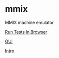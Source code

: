 mmix
====

MMIX machine emulator

[Run Tests in Browser](http://beethoven.io/test)

[GUI](http://beethoven.io)

[Intro](https://areed.io/posts/mmix-addition/)
